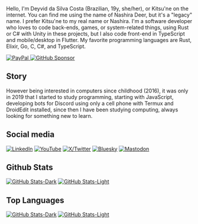 Hello, I'm Deyvid da Silva Costa (Brazilian, 19y, she/her), or Kitsu'ne on the internet. You can find me using the name of Nashira Deer, but it's a "legacy" name. I prefer Kitsu'ne to my real name or Nashira. I'm a software developer who loves to code back-ends, games, or system-related things, using Rust or C# with Unity in these projects, but I also code front-end in TypeScript and mobile/desktop in Flutter. My favorite programming languages are Rust, Elixir, Go, C, C#, and TypeScript.

[![PayPal](https://img.shields.io/badge/Paypal-003087?style=for-the-badge&logo=paypal&logoColor=%23fff)
](https://www.paypal.com/donate/?business=QQGMTC3FQAJF6&no_recurring=0&item_name=Thanks+for+donating+for+me%2C+this+helps+me+a+lot+to+continue+developing+and+maintaining+my+projects.&currency_code=USD)
[![GitHub Sponsor](https://img.shields.io/badge/GitHub%20Sponsor-181717?style=for-the-badge&logo=github&logoColor=%23fff)
](https://github.com/sponsors/nashiradeer)

## Story

However being interested in computers since childhood (2016), it was only in 2019 that I started to study programming, starting with JavaScript, developing bots for Discord using only a cell phone with Termux and DroidEdit installed, since then I have been studying computing, always looking for something new to learn.

## Social media

[![LinkedIn](https://img.shields.io/badge/Linkedin-0077B5?style=for-the-badge&logo=linkedin&logoColor=white)](https://linkedin.com/in/nashiradeer)
[![YouTube](https://img.shields.io/badge/YouTube-FF0000?style=for-the-badge&logo=youtube&logoColor=white)](https://www.youtube.com/NashiraDeer)
[![X/Twitter](https://img.shields.io/badge/X%2FTwitter-000000?style=for-the-badge&logo=x&logoColor=white)](https://www.twitter.com/nashiradeer)
[![Bluesky](https://img.shields.io/badge/Bluesky-0285FF?style=for-the-badge&logo=bluesky&logoColor=white)](https://bsky.app/profile/nashiradeer.com)
[![Mastodon](https://img.shields.io/badge/Mastodon-6364FF?style=for-the-badge&logo=mastodon&logoColor=white)](https://mastodon.social/@nashiradeer)

## Github Stats

[![GitHub Stats-Dark](https://nashiradeer-github-readme-stats.vercel.app/api?username=nashiradeer&hide_title=true&theme=midnight-purple&show_icons=true&count_private=true#gh-dark-mode-only)](https://github.com/nashiradeer#gh-dark-mode-only)
[![GitHub Stats-Light](https://nashiradeer-github-readme-stats.vercel.app/api?username=nashiradeer&hide_title=true&theme=buefy&show_icons=true&count_private=true#gh-light-mode-only)](https://github.com/nashiradeer#gh-light-mode-only)

## Top Languages

[![GitHub Stats-Dark](https://nashiradeer-github-readme-stats.vercel.app/api/top-langs/?username=nashiradeer&hide_title=true&theme=midnight-purple&layout=donut&langs_count=10&size_weight=0.5&count_weight=0.5&hide=shaderlab,hlsl,cmake#gh-dark-mode-only)](https://github.com/nashiradeer#gh-dark-mode-only)
[![GitHub Stats-Light](https://nashiradeer-github-readme-stats.vercel.app/api/top-langs/?username=nashiradeer&hide_title=true&theme=buefy&layout=donut&langs_count=10&size_weight=0.5&count_weight=0.5&hide=shaderlab,hlsl,cmake#gh-light-mode-only)](https://github.com/nashiradeer#gh-light-mode-only)
